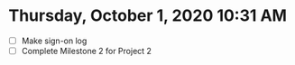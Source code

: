 # Thursday, October  1, 2020 10:31 AM
- [ ] Make sign-on log
- [ ] Complete Milestone 2 for Project 2
